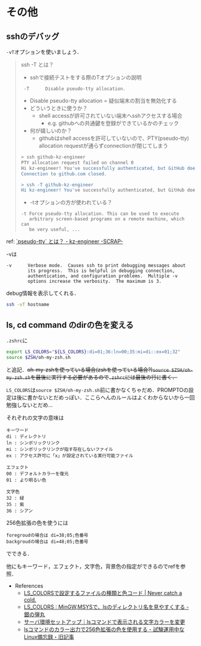 # その他

## sshのデバッグ

`-vT`オプションを使いましょう．

> ssh -T とは？
>
> * sshで接続テストをする際のTオプションの説明
>
> ```text
>  -T      Disable pseudo-tty allocation.
> ```
>
> * Disable pseudo-tty allocation = 疑似端末の割当を無効化する
> * どういうときに使うか？
>   * shell accessが許可されていない端末へsshアクセスする場合
>     * e.g. githubへの共通鍵を登録ができているかのチェック
> * 何が嬉しいのか？
>   * githubはshell accessを許可していないので、PTY(pseudo-tty) allocation requestが通らずconnectionが閉じてしまう
>
> ```bash
> > ssh github-kz-engineer
> PTY allocation request failed on channel 0
> Hi kz-engineer! You've successfully authenticated, but GitHub does not provide shell access.
> Connection to github.com closed.
>
> > ssh -T github-kz-engineer
> Hi kz-engineer! You've successfully authenticated, but GitHub does not provide shell access.
> ```
>
> * -tオプションの方が使われている？
>
> ```text
> -t Force pseudo-tty allocation. This can be used to execute
>    arbitrary screen-based programs on a remote machine, which can
>    be very useful, ...
> ```

ref: [\`pseudo-tty\` とは？ - kz-engineer -SCRAP-](http://kz-engineer-scrap.hatenablog.com/entry/2016/03/03/040625)

-vは

```text
-v      Verbose mode.  Causes ssh to print debugging messages about
        its progress.  This is helpful in debugging connection,
        authentication, and configuration problems.  Multiple -v
        options increase the verbosity.  The maximum is 3.
```

debug情報を表示してくれる．

```bash
ssh -vT hostname
```

## ls, cd command のdirの色を変える

`.zshrc`に

```bash
export LS_COLORS="${LS_COLORS}:di=01;36:ln=00;35:mi=di::ex=01;32"
source $ZSH/oh-my-zsh.sh
```

と追記．~~oh-my-zshを使っている場合(zshを使っている場合?)`source $ZSH/oh-my-zsh.sh`を最後に実行する必要があるので`.zshrc`には最後の行に書く．~~

`LS_COLORS`は`source $ZSH/oh-my-zsh.sh`前に書かなくちゃだめ．PROMPTOの設定は後に書かないとだめっぽい．ここらへんのルールはよくわからないから一回勉強しないとだめ...

それぞれの文字の意味は

```text
キーワード
di : ディレクトリ
ln : シンボリックリンク
mi : シンボリックリンクが指す存在しないファイル
ex : アクセス許可に「x」が設定されている実行可能ファイル

エフェクト
00 : デフォルトカラーを復元
01 : より明るい色

文字色
32 : 緑
35 : 紫
36 : シアン
```

256色拡張の色を使うには

```text
foregroudの場合は di=38;05;色番号
backgroudの場合は di=48;05;色番号
```

でできる．

他にもキーワード，エフェクト，文字色，背景色の指定ができるのでrefを参照．

* References
  * [LS_COLORSで設定するファイルの種類と色コード | Never catch a cold.](https://alliance7.blogspot.com/2017/04/lscolors.html)
  * [LS_COLORS : MinGW,MSYSで、lsのディレクトリ名を見やすくする - 銀の弾丸](https://takamints.hatenablog.jp/entry/2014/11/02/173631)
  * [サーバ環境セットアップ｜lsコマンドで表示される文字カラーを変更](https://www.fulldigit.co.jp/server_env/ls_colors.html)
  * [lsコマンドのカラー出力で256色拡張の色を使用する - 試験運用中なLinux備忘録・旧記事](https://kakurasan.hatenadiary.jp/entry/20080707/p1)
